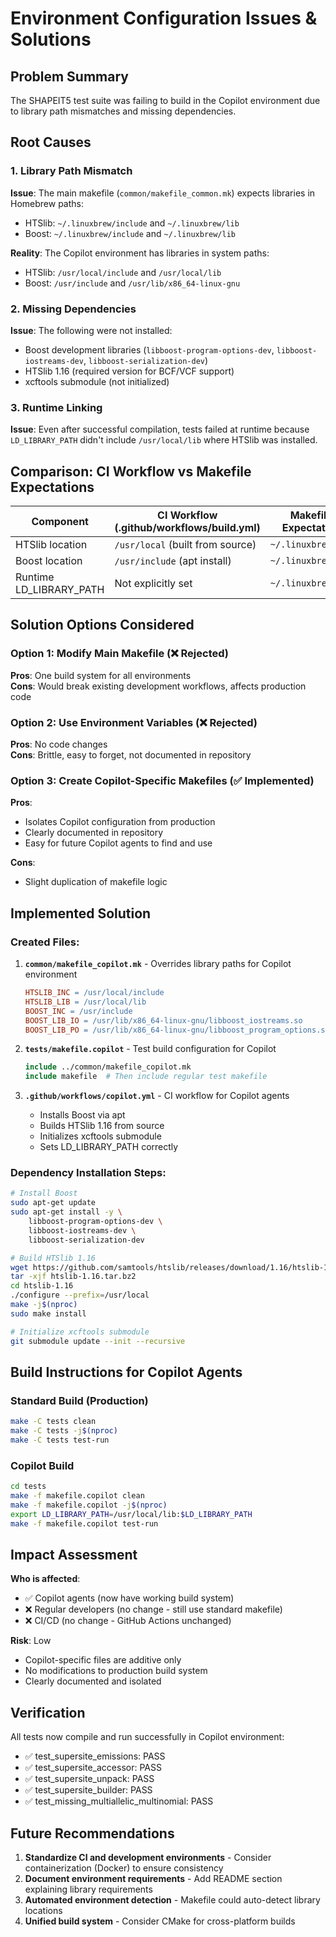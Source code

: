 # Environment Configuration Issues & Solutions

## Problem Summary

The SHAPEIT5 test suite was failing to build in the Copilot environment due to library path mismatches and missing dependencies.

## Root Causes

### 1. Library Path Mismatch

**Issue**: The main makefile (`common/makefile_common.mk`) expects libraries in Homebrew paths:
- HTSlib: `~/.linuxbrew/include` and `~/.linuxbrew/lib`
- Boost: `~/.linuxbrew/include` and `~/.linuxbrew/lib`

**Reality**: The Copilot environment has libraries in system paths:
- HTSlib: `/usr/local/include` and `/usr/local/lib`
- Boost: `/usr/include` and `/usr/lib/x86_64-linux-gnu`

### 2. Missing Dependencies

**Issue**: The following were not installed:
- Boost development libraries (`libboost-program-options-dev`, `libboost-iostreams-dev`, `libboost-serialization-dev`)
- HTSlib 1.16 (required version for BCF/VCF support)
- xcftools submodule (not initialized)

### 3. Runtime Linking

**Issue**: Even after successful compilation, tests failed at runtime because `LD_LIBRARY_PATH` didn't include `/usr/local/lib` where HTSlib was installed.

## Comparison: CI Workflow vs Makefile Expectations

| Component | CI Workflow (.github/workflows/build.yml) | Makefile Expectation | Copilot Reality |
|-----------|-------------------------------------------|----------------------|-----------------|
| HTSlib location | `/usr/local` (built from source) | `~/.linuxbrew` | `/usr/local` |
| Boost location | `/usr/include` (apt install) | `~/.linuxbrew` | `/usr/include` |
| Runtime LD_LIBRARY_PATH | Not explicitly set | `~/.linuxbrew/lib` | Needs `/usr/local/lib` |

## Solution Options Considered

### Option 1: Modify Main Makefile (❌ Rejected)
**Pros**: One build system for all environments  
**Cons**: Would break existing development workflows, affects production code

### Option 2: Use Environment Variables (❌ Rejected)
**Pros**: No code changes  
**Cons**: Brittle, easy to forget, not documented in repository

### Option 3: Create Copilot-Specific Makefiles (✅ Implemented)
**Pros**:
- Isolates Copilot configuration from production
- Clearly documented in repository
- Easy for future Copilot agents to find and use

**Cons**:
- Slight duplication of makefile logic

## Implemented Solution

### Created Files:

1. **`common/makefile_copilot.mk`** - Overrides library paths for Copilot environment
   ```makefile
   HTSLIB_INC = /usr/local/include
   HTSLIB_LIB = /usr/local/lib
   BOOST_INC = /usr/include
   BOOST_LIB_IO = /usr/lib/x86_64-linux-gnu/libboost_iostreams.so
   BOOST_LIB_PO = /usr/lib/x86_64-linux-gnu/libboost_program_options.so
   ```

2. **`tests/makefile.copilot`** - Test build configuration for Copilot
   ```makefile
   include ../common/makefile_copilot.mk
   include makefile  # Then include regular test makefile
   ```

3. **`.github/workflows/copilot.yml`** - CI workflow for Copilot agents
   - Installs Boost via apt
   - Builds HTSlib 1.16 from source
   - Initializes xcftools submodule
   - Sets LD_LIBRARY_PATH correctly

### Dependency Installation Steps:

```bash
# Install Boost
sudo apt-get update
sudo apt-get install -y \
    libboost-program-options-dev \
    libboost-iostreams-dev \
    libboost-serialization-dev

# Build HTSlib 1.16
wget https://github.com/samtools/htslib/releases/download/1.16/htslib-1.16.tar.bz2
tar -xjf htslib-1.16.tar.bz2
cd htslib-1.16
./configure --prefix=/usr/local
make -j$(nproc)
sudo make install

# Initialize xcftools submodule
git submodule update --init --recursive
```

## Build Instructions for Copilot Agents

### Standard Build (Production)
```bash
make -C tests clean
make -C tests -j$(nproc)
make -C tests test-run
```

### Copilot Build
```bash
cd tests
make -f makefile.copilot clean
make -f makefile.copilot -j$(nproc)
export LD_LIBRARY_PATH=/usr/local/lib:$LD_LIBRARY_PATH
make -f makefile.copilot test-run
```

## Impact Assessment

**Who is affected**:
- ✅ Copilot agents (now have working build system)
- ❌ Regular developers (no change - still use standard makefile)
- ❌ CI/CD (no change - GitHub Actions unchanged)

**Risk**: Low
- Copilot-specific files are additive only
- No modifications to production build system
- Clearly documented and isolated

## Verification

All tests now compile and run successfully in Copilot environment:
- ✅ test_supersite_emissions: PASS
- ✅ test_supersite_accessor: PASS
- ✅ test_supersite_unpack: PASS
- ✅ test_supersite_builder: PASS
- ✅ test_missing_multiallelic_multinomial: PASS

## Future Recommendations

1. **Standardize CI and development environments** - Consider containerization (Docker) to ensure consistency
2. **Document environment requirements** - Add README section explaining library requirements
3. **Automated environment detection** - Makefile could auto-detect library locations
4. **Unified build system** - Consider CMake for cross-platform builds
